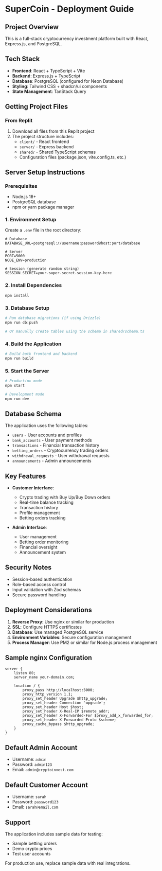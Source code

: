 # SuperCoin - Deployment Guide

## Project Overview
This is a full-stack cryptocurrency investment platform built with React, Express.js, and PostgreSQL.

## Tech Stack
- **Frontend**: React + TypeScript + Vite
- **Backend**: Express.js + TypeScript
- **Database**: PostgreSQL (configured for Neon Database)
- **Styling**: Tailwind CSS + shadcn/ui components
- **State Management**: TanStack Query

## Getting Project Files

### From Replit
1. Download all files from this Replit project
2. The project structure includes:
   - `client/` - React frontend
   - `server/` - Express backend
   - `shared/` - Shared TypeScript schemas
   - Configuration files (package.json, vite.config.ts, etc.)

## Server Setup Instructions

### Prerequisites
- Node.js 18+ 
- PostgreSQL database
- npm or yarn package manager

### 1. Environment Setup
Create a `.env` file in the root directory:
```env
# Database
DATABASE_URL=postgresql://username:password@host:port/database

# Server
PORT=5000
NODE_ENV=production

# Session (generate random string)
SESSION_SECRET=your-super-secret-session-key-here
```

### 2. Install Dependencies
```bash
npm install
```

### 3. Database Setup
```bash
# Run database migrations (if using Drizzle)
npm run db:push

# Or manually create tables using the schema in shared/schema.ts
```

### 4. Build the Application
```bash
# Build both frontend and backend
npm run build
```

### 5. Start the Server
```bash
# Production mode
npm start

# Development mode
npm run dev
```

## Database Schema
The application uses the following tables:
- `users` - User accounts and profiles
- `bank_accounts` - User payment methods
- `transactions` - Financial transaction history
- `betting_orders` - Cryptocurrency trading orders
- `withdrawal_requests` - User withdrawal requests
- `announcements` - Admin announcements

## Key Features
- **Customer Interface**: 
  - Crypto trading with Buy Up/Buy Down orders
  - Real-time balance tracking
  - Transaction history
  - Profile management
  - Betting orders tracking

- **Admin Interface**:
  - User management
  - Betting order monitoring
  - Financial oversight
  - Announcement system

## Security Notes
- Session-based authentication
- Role-based access control
- Input validation with Zod schemas
- Secure password handling

## Deployment Considerations
1. **Reverse Proxy**: Use nginx or similar for production
2. **SSL**: Configure HTTPS certificates
3. **Database**: Use managed PostgreSQL service
4. **Environment Variables**: Secure configuration management
5. **Process Manager**: Use PM2 or similar for Node.js process management

## Sample nginx Configuration
```nginx
server {
    listen 80;
    server_name your-domain.com;

    location / {
        proxy_pass http://localhost:5000;
        proxy_http_version 1.1;
        proxy_set_header Upgrade $http_upgrade;
        proxy_set_header Connection 'upgrade';
        proxy_set_header Host $host;
        proxy_set_header X-Real-IP $remote_addr;
        proxy_set_header X-Forwarded-For $proxy_add_x_forwarded_for;
        proxy_set_header X-Forwarded-Proto $scheme;
        proxy_cache_bypass $http_upgrade;
    }
}
```

## Default Admin Account
- Username: `admin`
- Password: `admin123`
- Email: `admin@cryptoinvest.com`

## Default Customer Account  
- Username: `sarah`
- Password: `password123`
- Email: `sarah@email.com`

## Support
The application includes sample data for testing:
- Sample betting orders
- Demo crypto prices
- Test user accounts

For production use, replace sample data with real integrations.